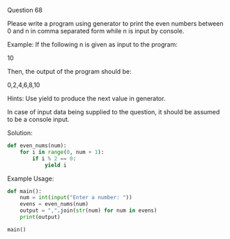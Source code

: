 Question 68

Please write a program using generator to print the even numbers between 0 and n in comma separated form while n is input by console.

Example: If the following n is given as input to the program:

10

Then, the output of the program should be:

0,2,4,6,8,10

Hints: Use yield to produce the next value in generator.

In case of input data being supplied to the question, it should be assumed to be a console input.

Solution:

```python
def even_nums(num):
    for i in range(0, num + 1):
        if i % 2 == 0:
            yield i
```

Example Usage:

```python
def main():
    num = int(input("Enter a number: "))
    evens = even_nums(num)
    output = ",".join(str(num) for num in evens)
    print(output)

main()
```

